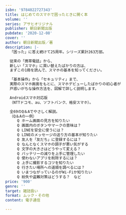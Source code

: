 ```yaml
---
isbn: '9784022727343'
title: はじめてのスマホで困ったときに開く本
volume: ''
series: アサヒオリジナル
publisher: 朝日新聞出版
pubdate: '2020-12-08'
cover: ''
author: 朝日新聞出版／著
description: |-
  「困った」に答え続けて25周年。シリーズ累計263万部。

  従来の「携帯電話」から、
  新しい「スマホ」に買い替えたばかりの方は、
  まずこの1冊を読んで、スマホの基本を知ってください。

  「基本操作」から「セキュリティ」まで、
  実際のスマホ画面をもとに、スマホデビューしたばかりの初心者が
  戸惑いがちな操作方法を、図解で詳しく説明します。

  Androidスマホ対応版
  （NTTドコモ、au、ソフトバンク、格安スマホ）。

  全69のQ＆Aでやさしく解説。
  （Q＆Aの一例）
  　　Q ホーム画面の見方を知りたい
  　　Q 画面内のボタンやマークの意味は？
  　　Q LINEを安全に使うには？
  　　Q LINEのメッセージの送り方の基本が知りたい
  　　Q 友人を「友だち」に登録するには？
  　　Q なんとなくスマホの調子が悪い気がする
  　　Q 文字の大きさはどうやって変える？
  　　Q バッテリーの減りを上手に管理したい
  　　Q 使わないアプリを削除するには？
  　　Q 上手に撮影するコツを知りたい
  　　Q 行きたい場所への道順を調べるには？
  　　Q いまつながっているのがWi-Fiか知りたい
  　　Q 紛失や盗難対策はどうする？　など
price: '900'
genre: ''
target: 雑誌扱い
format: ムック・その他
content: 電子通信

---
```

